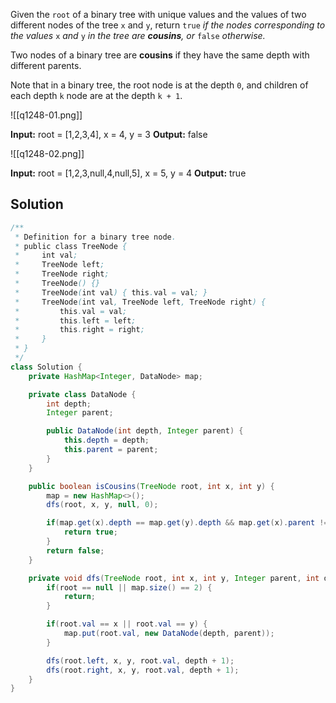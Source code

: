 Given the `root` of a binary tree with unique values and the values of two different nodes of the tree `x` and `y`, return `true` _if the nodes corresponding to the values_ `x` _and_ `y` _in the tree are **cousins**, or_ `false` _otherwise._

Two nodes of a binary tree are **cousins** if they have the same depth with different parents.

Note that in a binary tree, the root node is at the depth `0`, and children of each depth `k` node are at the depth `k + 1`.

![[q1248-01.png]]

**Input:** root = [1,2,3,4], x = 4, y = 3
**Output:** false

![[q1248-02.png]]

**Input:** root = [1,2,3,null,4,null,5], x = 5, y = 4
**Output:** true
## Solution

```java
/**
 * Definition for a binary tree node.
 * public class TreeNode {
 *     int val;
 *     TreeNode left;
 *     TreeNode right;
 *     TreeNode() {}
 *     TreeNode(int val) { this.val = val; }
 *     TreeNode(int val, TreeNode left, TreeNode right) {
 *         this.val = val;
 *         this.left = left;
 *         this.right = right;
 *     }
 * }
 */
class Solution {
    private HashMap<Integer, DataNode> map;

    private class DataNode {
        int depth;
        Integer parent;

        public DataNode(int depth, Integer parent) {
            this.depth = depth;
            this.parent = parent;
        }
    }

    public boolean isCousins(TreeNode root, int x, int y) {
        map = new HashMap<>();
        dfs(root, x, y, null, 0);

        if(map.get(x).depth == map.get(y).depth && map.get(x).parent != map.get(y).parent) {
            return true;
        }
        return false;
    }

    private void dfs(TreeNode root, int x, int y, Integer parent, int depth) {
        if(root == null || map.size() == 2) {
            return;
        }

        if(root.val == x || root.val == y) {
            map.put(root.val, new DataNode(depth, parent));
        }

        dfs(root.left, x, y, root.val, depth + 1);
        dfs(root.right, x, y, root.val, depth + 1);
    }
}
```